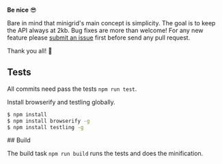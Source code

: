 **Be nice** 😎

Bare in mind that minigrid's main concept is simplicity. The goal is to keep the API always at 2kb. Bug fixes are more than welcome! For any new feature please [submit an issue](https://github.com/henriquea/minigrid/issues) first before send any pull request.

Thank you all! 🍺

## Tests

All commits need pass the tests `npm run test`.

Install browserify and testling globally.

```bash
$ npm install
$ npm install browserify -g
$ npm install testling -g
```

## Build

The build task `npm run build` runs the tests and does the minification.